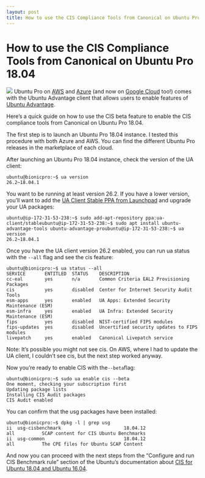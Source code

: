```yaml
---
layout: post
title: How to use the CIS Compliance Tools from Canonical on Ubuntu Pro 18.04
---
```


# How to use the CIS Compliance Tools from Canonical on Ubuntu Pro 18.04
![](https://miro.medium.com/max/1271/1*caKlXtEF1f5MXn9iw0JfFg.jpeg)
Ubuntu Pro on  [AWS](https://ubuntu.com/aws/pro)  and  [Azure](https://ubuntu.com/azure/pro)  (and now on  [Google Cloud](https://ubuntu.com/gcp/pro)  too!) comes with the Ubuntu Advantage client that allows users to enable features of  [Ubuntu Advantage](https://ubuntu.com/advantage).

Here’s a quick guide on how to use the CIS beta feature to enable the CIS compliance tools from Canonical on Ubuntu Pro 18.04.

The first step is to launch an Ubuntu Pro 18.04 instance. I tested this procedure with both Azure and AWS. You can find the different Ubuntu Pro releases in the marketplace of each cloud.

After launching an Ubuntu Pro 18.04 instance, check the version of the UA client:

    ubuntu@bionicpro:~$ ua version  
    26.2~18.04.1

You want to be running at least version 26.2. If you have a lower version, you’ll want to add the  [UA Client Stable PPA from Launchpad](https://launchpad.net/~ua-client/+archive/ubuntu/stable)  and upgrade your UA packages:

    ubuntu@ip-172-31-53-238:~$ sudo add-apt-repository ppa:ua-client/stableubuntu@ip-172-31-53-238:~$ sudo apt install ubuntu-advantage-tools ubuntu-advantage-proubuntu@ip-172-31-53-238:~$ ua version  
    26.2~18.04.1

Once you have the UA client version 26.2 enabled, you can run ua status with the  `--all`  flag and see the cis feature:

    ubuntu@bionicpro:~$ ua status --all  
    SERVICE       ENTITLED  STATUS    DESCRIPTION  
    cc-eal        yes       n/a       Common Criteria EAL2 Provisioning Packages  
    cis           yes       disabled  Center for Internet Security Audit Tools  
    esm-apps      yes       enabled   UA Apps: Extended Security Maintenance (ESM)  
    esm-infra     yes       enabled   UA Infra: Extended Security Maintenance (ESM)  
    fips          yes       disabled  NIST-certified FIPS modules  
    fips-updates  yes       disabled  Uncertified security updates to FIPS modules  
    livepatch     yes       enabled   Canonical Livepatch service

Note: It’s possible you might not see cis. On AWS, where I had to update the UA client, I couldn’t see cis, but the next step worked anyway.

Now you’re ready to enable CIS with the`--beta`flag:

    ubuntu@bionicpro:~$ sudo ua enable cis --beta  
    One moment, checking your subscription first  
    Updating package lists  
    Installing CIS Audit packages  
    CIS Audit enabled

You can confirm that the usg packages have been installed:

    ubuntu@bionicpro:~$ dpkg -l | grep usg  
    ii  usg-cisbenchmark                       18.04.12                                    all          SCAP content for CIS Ubuntu Benchmarks  
    ii  usg-common                             18.04.12                                    all          The CPE files for Ubuntu SCAP Content

And now you can proceed with the next steps from the “Configure and run CIS Benchmark rule” section of the Ubuntu’s documentation about  [CIS for Ubuntu 18.04 and Ubuntu 16.04](https://security-certs.docs.ubuntu.com/en/cis-18-16).
